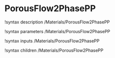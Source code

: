 # PorousFlow2PhasePP
!syntax description /Materials/PorousFlow2PhasePP

!syntax parameters /Materials/PorousFlow2PhasePP

!syntax inputs /Materials/PorousFlow2PhasePP

!syntax children /Materials/PorousFlow2PhasePP
